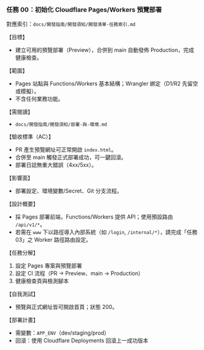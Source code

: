 ### 任務 00：初始化 Cloudflare Pages/Workers 預覽部署

對應索引：`docs/開發指南/開發須知/開發清單-任務索引.md`

【目標】
- 建立可用的預覽部署（Preview），合併到 main 自動發佈 Production，完成健康檢查。

【範圍】
- Pages 站點與 Functions/Workers 基本結構；Wrangler 綁定（D1/R2 先留空或模擬）。
- 不含任何業務功能。

【需閱讀】
- `docs/開發指南/開發須知/部署-與-環境.md`

【驗收標準（AC）】
- PR 產生預覽網址可正常開啟 `index.html`。
- 合併至 main 觸發正式部署成功，可一鍵回滾。
- 部署日誌無重大錯誤（4xx/5xx）。

【影響面】
- 部署設定、環境變數/Secret、Git 分支流程。

【設計概要】
- 採 Pages 部署前端，Functions/Workers 提供 API；使用預設路由 `/api/v1/*`。
 - 若需在 `www` 下以路徑導入內部系統（如 `/login`, `/internal/*`），請完成「任務 03」之 Worker 路徑路由設定。

【任務分解】
1) 設定 Pages 專案與預覽部署
2) 設定 CI 流程（PR → Preview、main → Production）
3) 健康檢查頁與檢測腳本

【自我測試】
- 預覽與正式網址皆可開啟首頁；狀態 200。

【部署計畫】
- 需變數：`APP_ENV`（dev/staging/prod）
- 回滾：使用 Cloudflare Deployments 回滾上一成功版本


